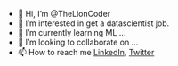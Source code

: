 - 👋 Hi, I’m @TheLionCoder
- 👀 I’m interested in get a datascientist job.
- 🌱 I’m currently learning  ML ...
- 💞️ I’m looking to collaborate on ...
- 📫 How to reach me [LinkedIn](https://www.linkedin.com/in/ever-orlando-reyes-ruiz-4654b9146/), [Twitter](https://twitter.com/_quitecesabarba)

<!---
TheLionCoder/TheLionCoder is a ✨ special ✨ repository because its `README.md` (this file) appears on your GitHub profile.
You can click the Preview link to take a look at your changes.
--->
